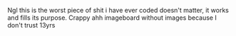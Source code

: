 Ngl this is the worst piece of shit i have ever coded
doesn't matter, it works and fills its purpose.
Crappy ahh imageboard without images because I don't trust 13yrs 
